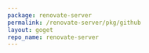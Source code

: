 ```yaml
---
package: renovate-server
permalink: /renovate-server/pkg/github
layout: goget
repo_name: renovate-server
---
```

